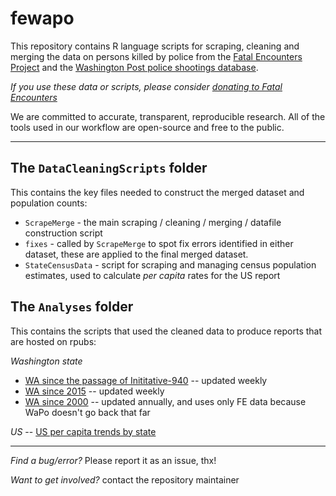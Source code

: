# fewapo

This repository contains R language scripts for scraping, cleaning and merging the data on persons killed by police from the [Fatal Encounters Project](https://fatalencounters.org/) and the [Washington Post police shootings database](https://www.washingtonpost.com/graphics/investigations/police-shootings-database).

*If you use these data or scripts, please consider [donating to Fatal Encounters](https://fatalencounters.org/donate/)*

We are committed to accurate, transparent, reproducible research.  All of the tools used in our workflow are open-source and free to the public.

____

## The `DataCleaningScripts` folder 

This contains the key files needed to construct the merged dataset and population counts:

* `ScrapeMerge` - the main scraping / cleaning / merging / datafile construction script
* `fixes` - called by `ScrapeMerge` to spot fix errors identified in either dataset, these are applied to the final merged dataset.
* `StateCensusData` - script for scraping and managing census population estimates, used to calculate *per capita* rates for the US report

## The `Analyses` folder

This contains the scripts that used the cleaned data to produce reports that are hosted on rpubs:

*Washington state*  
* [WA since the passage of Inititative-940](https://rpubs.com/moxbox/wa_since940) -- updated weekly
* [WA since 2015](https://rpubs.com/moxbox/wa_since2015) -- updated weekly
* [WA since 2000](https://rpubs.com/moxbox/wa_since2000) -- updated annually, and uses only FE data because WaPo doesn't go back that far

*US* -- [US per capita trends by state](https://rpubs.com/moxbox/statepercapitatrends)

____

*Find a bug/error?*  Please report it as an issue, thx!

*Want to get involved?* contact the repository maintainer
